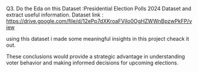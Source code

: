 Q3. Do the Eda on this Dataset :Presidential Election Polls 2024 Dataset and extract useful information.
Dataset link : https://drive.google.com/file/d/12ePp7dXKroaFVjIo0OgHZWWnBpzwPkFP/view

using this dataset i made some meaningful insights in this project
cheack it out.

These conclusions would provide a strategic advantage in understanding voter behavior and making informed decisions for upcoming elections.
